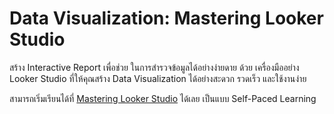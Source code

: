 # Data Visualization: Mastering Looker Studio

สร้าง Interactive Report เพื่อช่วย ในการสำรวจข้อมูลได้อย่างง่ายดาย ด้วย เครื่องมืออย่าง Looker
Studio ที่ให้คุณสร้าง Data Visualization ได้อย่างสะดวก รวดเร็ว และใช้งานง่าย

สามารถเริ่มเรียนได้ที่ [Mastering Looker
Studio](https://www.skooldio.com/courses/mastering-looker-studio) ได้เลย เป็นแบบ
Self-Paced Learning
